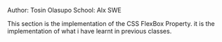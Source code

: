 Author: Tosin Olasupo
School: Alx SWE

This section is the implementation of the CSS FlexBox Property.
it is the implementation of what i have learnt in previous classes.

